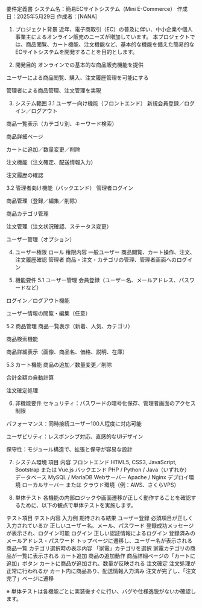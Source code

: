 要件定義書
システム名：簡易ECサイトシステム（Mini E-Commerce）
作成日：2025年5月29日
作成者：[NANA]

1. プロジェクト背景
近年、電子商取引（EC）の普及に伴い、中小企業や個人事業主によるオンライン販売のニーズが増加しています。
本プロジェクトでは、商品閲覧、カート機能、注文機能など、基本的な機能を備えた簡易的なECサイトシステムを開発することを目的とします。

2. 開発目的
オンラインでの基本的な商品販売機能を提供

ユーザーによる商品閲覧、購入、注文履歴管理を可能にする

管理者による商品管理、注文管理を実現

3. システム範囲
3.1 ユーザー向け機能（フロントエンド）
新規会員登録／ログイン／ログアウト

商品一覧表示（カテゴリ別、キーワード検索）

商品詳細ページ

カートに追加／数量変更／削除

注文機能（注文確定、配送情報入力）

注文履歴の確認

3.2 管理者向け機能（バックエンド）
管理者ログイン

商品管理（登録／編集／削除）

商品カテゴリ管理

注文管理（注文状況確認、ステータス変更）

ユーザー管理（オプション）

4. ユーザー権限
ロール	権限内容
一般ユーザー	商品閲覧、カート操作、注文、注文履歴確認
管理者	商品・注文・カテゴリの管理、管理者画面へのログイン

5. 機能要件
5.1 ユーザー管理
会員登録（ユーザー名、メールアドレス、パスワードなど）

ログイン／ログアウト機能

ユーザー情報の閲覧・編集（任意）

5.2 商品管理
商品一覧表示（新着、人気、カテゴリ）

商品検索機能

商品詳細表示（画像、商品名、価格、説明、在庫）

5.3 カート機能
商品の追加／数量変更／削除

合計金額の自動計算

注文確定処理

6. 非機能要件
セキュリティ：パスワードの暗号化保存、管理者画面のアクセス制限

パフォーマンス：同時接続ユーザー100人程度に対応可能

ユーザビリティ：レスポンシブ対応、直感的なUIデザイン

保守性：モジュール構造で、拡張と保守が容易な設計

7. システム環境
項目	内容
フロントエンド	HTML5, CSS3, JavaScript, Bootstrap または Vue.js
バックエンド	PHP / Python / Java（いずれか）
データベース	MySQL / MariaDB
Webサーバー	Apache / Nginx
デプロイ環境	ローカルサーバー または クラウド環境（例：AWS、さくらVPS）

8. 単体テスト
各機能の内部ロジックや画面遷移が正しく動作することを確認するために、以下の観点で単体テストを実施します。

テスト項目	テスト内容	入力例	期待される結果
ユーザー登録	必須項目が正しく入力されているか	正しいユーザー名、メール、パスワード	登録成功メッセージが表示され、ログイン可能
ログイン	正しい認証情報によるログイン	登録済みのメールアドレス・パスワード	トップページに遷移し、ユーザー名が表示される
商品一覧	カテゴリ選択時の表示内容	「家電」カテゴリを選択	家電カテゴリの商品が一覧に表示される
カート追加	商品の追加動作	商品詳細ページの「カートに追加」ボタン	カートに商品が追加され、数量が反映される
注文確定	注文処理が正常に行われるか	カート内に商品あり、配送情報入力済み	注文が完了し、「注文完了」ページに遷移

※ 単体テストは各機能ごとに実装後すぐに行い、バグや仕様逸脱がないか確認します。
